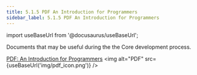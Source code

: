 ```yaml
---
title: 5.1.5 PDF An Introduction for Programmers
sidebar_label: 5.1.5 PDF An Introduction for Programmers
---
```


import useBaseUrl from '@docusaurus/useBaseUrl';

Documents that may be useful during the the Core development process.

[PDF: An Introduction for Programmers](artifacts/pdf_introduction_for_programmers.pdf) <img alt="PDF" src={useBaseUrl('img/pdf_icon.png')} />
